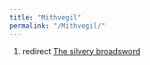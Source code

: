 ```yaml
---
title: "Mithvegil"
permalink: "/Mithvegil/"
---
```


1.  redirect [The silvery broadsword](The_silvery_broadsword "wikilink")
